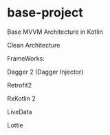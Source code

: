 # base-project

Base MVVM Architecture in Kotlin

Clean Architecture

FrameWorks:

Dagger 2 (Dagger Injector)

Retrofit2

RxKotlin 2

LiveData

Lottie
